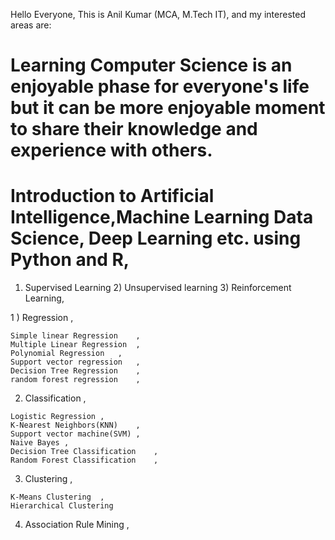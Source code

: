 Hello Everyone, This is Anil Kumar (MCA, M.Tech IT), and my interested areas are:

# Learning Computer Science is an enjoyable phase for everyone's life but it can be more enjoyable moment to share their knowledge and experience with others.

# Introduction to Artificial Intelligence,Machine Learning Data Science, Deep Learning etc. using Python and R,   

1) Supervised Learning 2) Unsupervised learning 3) Reinforcement Learning,  


1 )   Regression	, 

	Simple linear Regression	,       
	Multiple Linear Regression	,     
	Polynomial Regression	,      
	Support vector regression	,      
	Decision Tree Regression	,       
	random forest regression	,   

2)    Classification	,        
	
	Logistic Regression	,
	K-Nearest Neighbors(KNN)	,   
	Support vector machine(SVM)	,    
	Naive Bayes	,    
	Decision Tree Classification	,   
	Random Forest Classification	,

3)    Clustering	,     
	
	K-Means Clustering	, 
	Hierarchical Clustering

4) 	Association Rule Mining	,